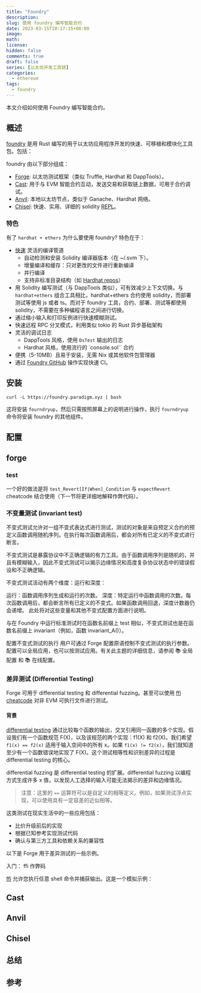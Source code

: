 ```yaml
---
title: "Foundry"
description:
slug: 使用 foundry 编写智能合约
date: 2023-03-15T10:17:15+08:00
image:
math:
license:
hidden: false
comments: true
draft: false
series: [以太坊开发工具链]
categories:
  - ethereum
tags:
  - foundry
---
```


本文介绍如何使用 Foundry 编写智能合约。

<!--more-->

## 概述

[foundry](https://github.com/foundry-rs/foundry) 是用 Rust 编写的用于以太坊应用程序开发的快速、可移植和模块化工具包。包括：

foundry 由以下部分组成：

- [Forge](https://github.com/foundry-rs/foundry/blob/master/forge): 以太坊测试框架（类似 Truffle, Hardhat 和 DappTools）。
- [Cast](https://github.com/foundry-rs/foundry/blob/master/cast): 用于与 EVM 智能合约互动，发送交易和获取链上数据，可用于合约调试。
- [Anvil](https://github.com/foundry-rs/foundry/blob/master/anvil): 本地以太坊节点，类似于 Ganache、Hardhat 网络。
- [Chisel](https://github.com/foundry-rs/foundry/blob/master/chisel): 快速、实用、详细的 solidity [REPL](https://www.zhihu.com/question/53865469)。

### 特色

有了 `hardhat + ethers` 为什么要使用 foundry? 特色在于：

- [快速](https://github.com/foundry-rs/foundry#how-fast) 灵活的编译管道
  - 自动检测和安装 Solidity 编译器版本（在 ~/.svm 下）。
  - 增量编译和缓存：只对更改的文件进行重新编译
  - 并行编译
  - 支持非标准目录结构（如 [Hardhat repos](https://twitter.com/gakonst/status/1461289225337421829)）
- 用 Solidity 编写测试（与 DappTools 类似），可有效减少上下文切换。与 `hardhat+ethers` 组合工具相比，hardhat+ethers 合约使用 solidity，而部署测试等使用 js 或者 ts。而对于 foundry 工具，合约、部署、测试等都使用 solidity，不需要在多种编程语言之间进行切换。
- 通过缩小输入和打印反例进行快速模糊测试。
- 快速远程 RPC 分叉模式，利用类似 tokio 的 Rust 异步基础架构
- 灵活的调试日志
  - DappTools 风格，使用 `DsTest` 输出的日志
  - Hardhat 风格，使用流行的 `console.sol`` 合约
- 便携（5-10MB）且易于安装，无需 Nix 或其他软件包管理器
- 通过 [Foundry GitHub](https://github.com/foundry-rs/foundry-toolchain) 操作实现快速 CI。

## 安装

```shell
curl -L https://foundry.paradigm.xyz | bash
```

这将安装 `fourndryup`，然后只需按照屏幕上的说明进行操作，执行 `fourndryup` 命令将安装 foundry 的其他组件。

## 配置

## forge

### test

一个好的做法是将 `test_Revert[If|When]_Condition` 与 `expectRevert` cheatcode 结合使用（下一节将更详细地解释作弊代码）。

### 不变量测试 (invariant test)

不变式测试允许对一组不变式表达式进行测试，测试的对象是来自预定义合约的预定义函数调用随机序列。在执行每次函数调用后，都会对所有已定义的不变式进行断言。

不变式测试是暴露协议中不正确逻辑的有力工具。由于函数调用序列是随机的，并且有模糊输入，因此不变式测试可以揭示边缘情况和高度复杂协议状态中的错误假设和不正确逻辑。

不变式测试活动有两个维度：运行和深度：

运行：函数调用序列生成和运行的次数。
深度：特定运行中函数调用的次数。每次函数调用后，都会断言所有已定义的不变式。如果函数调用回退，深度计数器仍会递增。
此处将对这些变量和其他不变式配置方面进行说明。

与在 Foundry 中运行标准测试时在函数名前缀上 test 相似，不变式测试也是在函数名前缀上 invariant（例如，函数 invariant_A()）。

配置不变式测试的执行
用户可通过 Forge 配置原语控制不变式测试的执行参数。配置可以全局应用，也可以按测试应用。有关此主题的详细信息，请参阅 📚 全局配置 和 📚 在线配置。

### 差异测试 (Differential Testing)

Forge 可用于 differential testing 和 differential fuzzing。甚至可以使用 [ffi cheatcode](https://book.getfoundry.sh/cheatcodes/ffi.html) 对非 EVM 可执行文件进行测试。

#### 背景

[differential testing](https://en.wikipedia.org/wiki/Differential_testing) 通过比较每个函数的输出，交叉引用同一函数的多个实现。假设我们有一个函数规范 F(X)，以及该规范的两个实现：f1(X) 和 f2(X)。我们希望 `f1(x) == f2(x)` 适用于输入空间中的所有 x。如果 `f1(x) != f2(x)`，我们就知道至少有一个函数错误地实现了 F(X)。这个测试相等性和识别差异的过程是 differential testing 的核心。

differential fuzzing 是 differential testing 的扩展。differential fuzzing 以编程方式生成许多 x 值，以发现人工选择的输入可能无法揭示的差异和边缘情况。

> 注意：这里的 `==` 运算符可以是自定义的相等定义。例如，如果测试浮点实现，可以使用具有一定容差的近似相等。

这类测试在现实生活中的一些应用包括：

- 比价升级前后的实现
- 根据已知参考实现测试代码
- 确认与第三方工具和依赖关系的兼容性

以下是 Forge 用于差异测试的一些示例。

入门： ffi 作弊码

[ffi](https://book.getfoundry.sh/cheatcodes/ffi.html) 允许您执行任意 shell 命令并捕获输出。这是一个模拟示例：

## Cast

## Anvil

## Chisel

## 总结

## 参考
